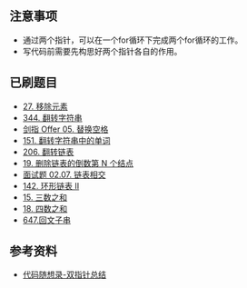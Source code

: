 ## 注意事项
- 通过两个指针，可以在一个for循环下完成两个for循环的工作。
- 写代码前需要先构思好两个指针各自的作用。

## 已刷题目
- [27. 移除元素](https://leetcode.cn/problems/remove-element/)
- [344. 翻转字符串](https://leetcode.cn/problems/reverse-string/)
- [剑指 Offer 05. 替换空格](https://leetcode.cn/problems/ti-huan-kong-ge-lcof/)
- [151. 翻转字符串中的单词](https://leetcode.cn/problems/reverse-words-in-a-string/)
- [206. 翻转链表](https://leetcode.cn/problems/reverse-linked-list/)
- [19. 删除链表的倒数第 N 个结点](https://leetcode.cn/problems/remove-nth-node-from-end-of-list/)
- [面试题 02.07. 链表相交](https://leetcode.cn/problems/intersection-of-two-linked-lists-lcci/)
- [142. 环形链表 II](https://leetcode.cn/problems/linked-list-cycle-ii/)
- [15. 三数之和](https://leetcode.cn/problems/3sum/)
- [18. 四数之和](https://leetcode.cn/problems/4sum/)
- [647.回文子串](https://leetcode.cn/problems/palindromic-substrings/submissions/) 


## 参考资料
- [代码随想录-双指针总结](https://github.com/NAMZseng/leetcode-master/blob/master/problems/%E5%8F%8C%E6%8C%87%E9%92%88%E6%80%BB%E7%BB%93.md)
